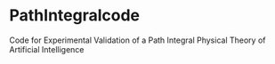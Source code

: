 # PathIntegralcode
Code for Experimental Validation of a Path Integral Physical Theory of Artificial Intelligence 
